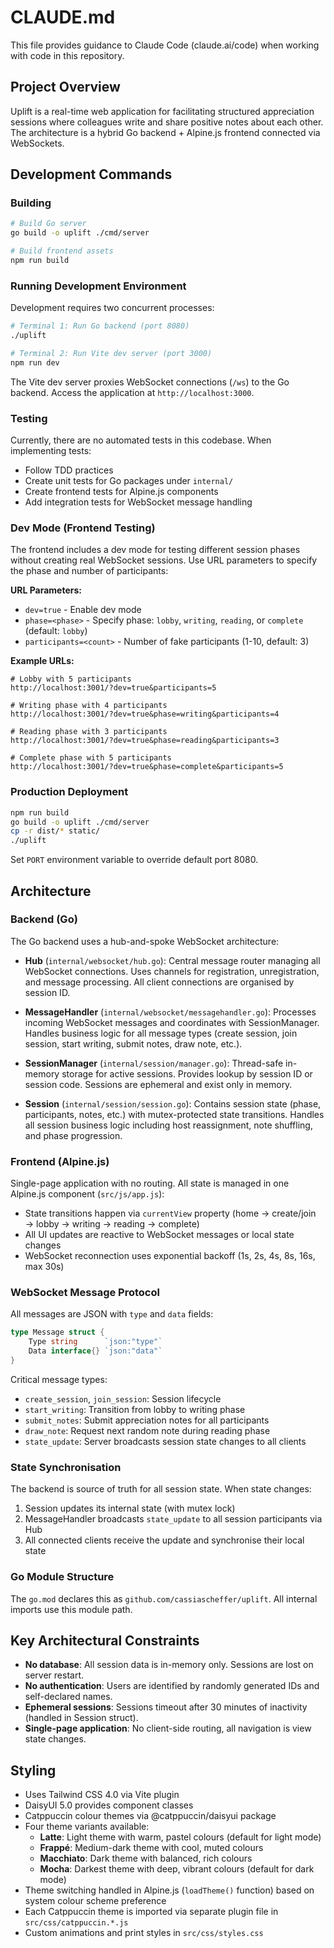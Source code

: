 # CLAUDE.md

This file provides guidance to Claude Code (claude.ai/code) when working with code in this repository.

## Project Overview

Uplift is a real-time web application for facilitating structured appreciation sessions where colleagues write and share positive notes about each other. The architecture is a hybrid Go backend + Alpine.js frontend connected via WebSockets.

## Development Commands

### Building

```bash
# Build Go server
go build -o uplift ./cmd/server

# Build frontend assets
npm run build
```

### Running Development Environment

Development requires two concurrent processes:

```bash
# Terminal 1: Run Go backend (port 8080)
./uplift

# Terminal 2: Run Vite dev server (port 3000)
npm run dev
```

The Vite dev server proxies WebSocket connections (`/ws`) to the Go backend. Access the application at `http://localhost:3000`.

### Testing

Currently, there are no automated tests in this codebase. When implementing tests:
- Follow TDD practices
- Create unit tests for Go packages under `internal/`
- Create frontend tests for Alpine.js components
- Add integration tests for WebSocket message handling

### Dev Mode (Frontend Testing)

The frontend includes a dev mode for testing different session phases without creating real WebSocket sessions. Use URL parameters to specify the phase and number of participants:

**URL Parameters:**
- `dev=true` - Enable dev mode
- `phase=<phase>` - Specify phase: `lobby`, `writing`, `reading`, or `complete` (default: `lobby`)
- `participants=<count>` - Number of fake participants (1-10, default: 3)

**Example URLs:**
```
# Lobby with 5 participants
http://localhost:3001/?dev=true&participants=5

# Writing phase with 4 participants
http://localhost:3001/?dev=true&phase=writing&participants=4

# Reading phase with 3 participants
http://localhost:3001/?dev=true&phase=reading&participants=3

# Complete phase with 5 participants
http://localhost:3001/?dev=true&phase=complete&participants=5
```

### Production Deployment

```bash
npm run build
go build -o uplift ./cmd/server
cp -r dist/* static/
./uplift
```

Set `PORT` environment variable to override default port 8080.

## Architecture

### Backend (Go)

The Go backend uses a hub-and-spoke WebSocket architecture:

- **Hub** (`internal/websocket/hub.go`): Central message router managing all WebSocket connections. Uses channels for registration, unregistration, and message processing. All client connections are organised by session ID.

- **MessageHandler** (`internal/websocket/messagehandler.go`): Processes incoming WebSocket messages and coordinates with SessionManager. Handles business logic for all message types (create session, join session, start writing, submit notes, draw note, etc.).

- **SessionManager** (`internal/session/manager.go`): Thread-safe in-memory storage for active sessions. Provides lookup by session ID or session code. Sessions are ephemeral and exist only in memory.

- **Session** (`internal/session/session.go`): Contains session state (phase, participants, notes, etc.) with mutex-protected state transitions. Handles all session business logic including host reassignment, note shuffling, and phase progression.

### Frontend (Alpine.js)

Single-page application with no routing. All state is managed in one Alpine.js component (`src/js/app.js`):

- State transitions happen via `currentView` property (home → create/join → lobby → writing → reading → complete)
- All UI updates are reactive to WebSocket messages or local state changes
- WebSocket reconnection uses exponential backoff (1s, 2s, 4s, 8s, 16s, max 30s)

### WebSocket Message Protocol

All messages are JSON with `type` and `data` fields:

```go
type Message struct {
    Type string      `json:"type"`
    Data interface{} `json:"data"`
}
```

Critical message types:
- `create_session`, `join_session`: Session lifecycle
- `start_writing`: Transition from lobby to writing phase
- `submit_notes`: Submit appreciation notes for all participants
- `draw_note`: Request next random note during reading phase
- `state_update`: Server broadcasts session state changes to all clients

### State Synchronisation

The backend is source of truth for all session state. When state changes:
1. Session updates its internal state (with mutex lock)
2. MessageHandler broadcasts `state_update` to all session participants via Hub
3. All connected clients receive the update and synchronise their local state

### Go Module Structure

The `go.mod` declares this as `github.com/cassiascheffer/uplift`. All internal imports use this module path.

## Key Architectural Constraints

- **No database**: All session data is in-memory only. Sessions are lost on server restart.
- **No authentication**: Users are identified by randomly generated IDs and self-declared names.
- **Ephemeral sessions**: Sessions timeout after 30 minutes of inactivity (handled in Session struct).
- **Single-page application**: No client-side routing, all navigation is view state changes.

## Styling

- Uses Tailwind CSS 4.0 via Vite plugin
- DaisyUI 5.0 provides component classes
- Catppuccin colour themes via @catppuccin/daisyui package
- Four theme variants available:
  - **Latte**: Light theme with warm, pastel colours (default for light mode)
  - **Frappé**: Medium-dark theme with cool, muted colours
  - **Macchiato**: Dark theme with balanced, rich colours
  - **Mocha**: Darkest theme with deep, vibrant colours (default for dark mode)
- Theme switching handled in Alpine.js (`loadTheme()` function) based on system colour scheme preference
- Each Catppuccin theme is imported via separate plugin file in `src/css/catppuccin.*.js`
- Custom animations and print styles in `src/css/styles.css`
